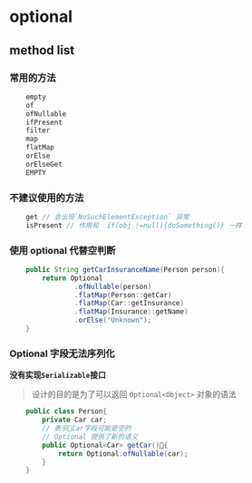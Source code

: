 # optional

## method list

### 常用的方法

```java
    empty
    of
    ofNullable
    ifPresent
    filter
    map
    flatMap
    orElse
    orElseGet
    EMPTY
```

### 不建议使用的方法

```java
    get // 会出现`NoSuchElementException` 异常
    isPresent // 作用和  if(obj !=null){doSomething()} 一样
```

### 使用 optional 代替空判断

```java
    public String getCarInsuranceName(Person person){
        return Optional
                .ofNullable(person)
                .flatMap(Person::getCar)
                .flatMap(Car::getInsurance)
                .flatMap(Insurance::getName)
                .orElse("Unknown");
    }
```

### Optional 字段无法序列化

**没有实现`Serializable`接口**

> 设计的目的是为了可以返回 `Optional<Object>` 对象的语法

```java
    public class Person{
        private Car car;
        // 表示Car字段可能是空的
        // Optional 提供了新的语义
        public Optional<Car> getCar(){
            return Optional.ofNullable(car);
        }
    }
```
